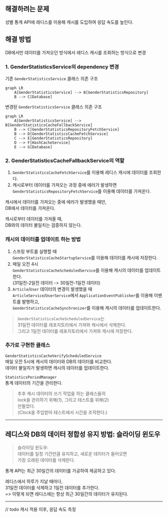 ## 해결하려는 문제
성별 통계 API에 레디스를 이용해 캐시를 도입하여 응답 속도를 높인다.


## 해결 방법

DB에서만 데이터를 가져오던 방식에서 레디스 캐시를 조회하는 방식으로 변경

### 1. GenderStatisticsService의 dependency 변경

기존 `GenderStatisticsService` 클래스 의존 구조
```mermaid
graph LR
    A[GenderStatisticsService] --> B[GenderStatisticsRepository] 
    B --> C[Database]
```

변경된 `GenderStatisticsService` 클래스 의존 구조
```mermaid
graph LR
    A[GenderStatisticsService] --> B[GenderStatisticsCacheFallbackService]
    B --> C[GenderStatisticsRepositoryFetchService]
    B --> D[GenderStatisticsCacheFetchService]
    C --> E[GenderStatisticsRepository]
    D --> F[HashCacheService]
    E --> G[Database]
```

### 2. GenderStatisticsCacheFallbackService의 역할

1. `GenderStatisticsCacheFetchService`를 이용해 레디스 캐시에 데이터를 조회한다.
2. 캐시로부터 데이터를 가져오는 과정 중에 에러가 발생하면  
   `GenderStatisticsRepositoryFetchService`를 이용해 데이터를 가져온다.

캐시에서 데이터를 가져오는 중에 에러가 발생했을 때만,  
DB에서 데이터를 가져온다.

캐시로부터 데이터를 가져올 때,  
DB와의 데이터 불일치는 검증하지 않는다.

### 캐시의 데이터를 업데이트 하는 방법

1. 스프링 부트를 실행할 때  
   `GenderStatisticsCacheStartupService`를 이용해 데이터를 캐시에 저장한다.
2. 매일 오전 4시  
   `GenderStatisticsCacheScheduledService`를 이용해 캐시의 데이터를 업데이트한다.  
   (31일전-2일전 데이터 -> 30일전-1일전 데이터)
3. `Article`/`User` 데이터의 변경이 발생했을 때  
   `ArticleService`/`UserService`에서 `ApplicationEventPublisher`를 이용해 이벤트를 발행하고,  
   `GenderStatisticsCacheSynchronizer`를 이용해 캐시의 데이터를 업데이트한다.

> `GenderStatisticsCacheScheduledService`는  
> 31일전 데이터를 레포지토리에서 가져와 캐시에서 삭제한다.  
> 그리고 1일전 데이터를 레포지토리에서 가져와 캐시에 저장한다.

### 추가로 구현한 클래스

`GenderStatisticsCacheVerifyScheduledService`  
매일 오전 5시에 캐시의 데이터와 DB의 데이터를 비교한다.  
데이터 불일치가 발생하면 캐시의 데이터를 업데이트한다.

`StatisticsPeriodManager`  
통계 데이터의 기간을 관리한다.

> 추후 캐시 데이터의 쓰기 작업을 하는 클래스들의  
> lock을 관리하기 위해(1), 그리고 테스트를 위해(2)  
> 만들었다.  
> (Clock을 주입받아 테스트에서 시간을 조작한다.)

---

## 레디스와 DB의 데이터 정합성 유지 방법: 슬라이딩 윈도우

> 슬라이딩 윈도우:  
> 데이터를 일정 기간만큼 유지하고, 새로운 데이터가 들어오면  
> 가장 오래된 데이터를 삭제한다.

통계 API는 최근 30일간의 데이터를 가공하여 제공하고 있다.

레디스에서 하루가 지날 때마다,  
31일전 데이터를 삭제하고 1일전 데이터를 추가한다.  
=> 이렇게 되면 레디스에는 항상 최근 30일간의 데이터가 유지된다.

---

// todo 캐시 적용 이후, 응답 속도 측정